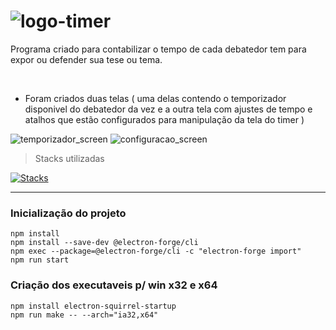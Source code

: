 # ![logo-timer](https://github.com/cecidoliveira/minutos-de-debate/assets/108581198/2d282b17-5ded-4efd-8dc0-7f1baf06029c)
Programa criado para contabilizar o tempo de cada debatedor tem para expor ou defender sua tese ou tema.

&nbsp;

- Foram criados duas telas ( uma delas contendo o temporizador disponivel do debatedor da vez e a outra tela com ajustes de tempo e atalhos que estão configurados para manipulação da tela do timer )
  
![temporizador_screen](https://github.com/cecidoliveira/minutos-de-debate/assets/108581198/c5ee765b-093b-4fc8-8e51-8e08e1fe9fff)
![configuracao_screen](https://github.com/cecidoliveira/minutos-de-debate/assets/108581198/a793d495-ce30-49eb-9382-a243cac96173)

> Stacks utilizadas
&nbsp;

[![Stacks](https://skillicons.dev/icons?i=html,css,js,electron)](https://skillicons.dev)

-----


### Inicialização do projeto
```
npm install
npm install --save-dev @electron-forge/cli
npm exec --package=@electron-forge/cli -c "electron-forge import"
npm run start
```
### Criação dos executaveis p/ win x32 e x64
```
npm install electron-squirrel-startup
npm run make -- --arch="ia32,x64"
```


